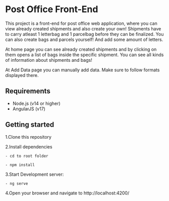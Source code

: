 # Post Office Front-End

This project is a front-end for post office web application, where you can view
already created shipments and also create your own! Shipments have to carry atleast 1 letterbag and 1 parcelbag
before they can be finalized. You can also create bags and parcels yourself! And add some amount of letters.

At home page you can see already created shipments and by clicking on them opens a list of bags inside
the specific shipment. You can see all kinds of information about shipments and bags!

At Add Data page you can manually add data. Make sure to follow formats displayed there.

## Requirements
- Node.js (v14 or higher)
- AngularJS (v17)

## Getting started
1.Clone this repository

2.Install dependencies

    - cd to root folder
    
    - npm install

3.Start Development server:

    - ng serve

4.Open your browser and navigate to http://localhost:4200/
